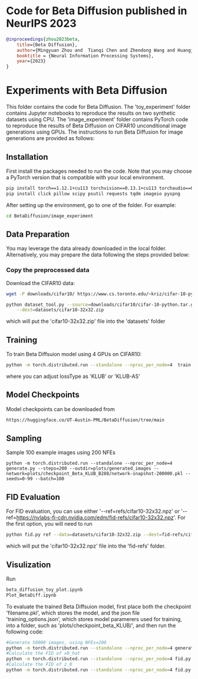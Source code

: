# Code for Beta Diffusion published in NeurIPS 2023

```bibtex
@inproceedings{zhou2023beta,
    title={Beta Diffusion},
    author={Mingyuan Zhou and  Tianqi Chen and Zhendong Wang and Huangjie Zheng},
    booktitle = {Neural Information Processing Systems},
    year={2023}
}
```

# Experiments with Beta Diffusion

This folder contains the code for Beta Diffusion. The 'toy_experiment' folder contains Jupyter notebooks to reproduce the results on two synthetic datasets using CPU. The 'image_experiment' folder contains PyTorch code to reproduce the results of Beta Diffusion on CIFAR10 unconditional image generations using GPUs. The instructions to run Beta Diffusion for image generations are provided as follows:

## Installation

First install the packages needed to run the code. Note that you may choose a PyTorch version that is compatible with your local environment. 

```sh
pip install torch==1.12.1+cu113 torchvision==0.13.1+cu113 torchaudio==0.12.1 --extra-index-url https://download.pytorch.org/whl/cu113
pip install click pillow scipy psutil requests tqdm imageio pyspng
```
After setting up the environment, go to one of the folder. For example:
```sh
cd BetaDiffusion/image_experiment
```

## Data Preparation
You may leverage the data already downloaded in the local folder. Alternatively, you may prepare the data following the steps provided below:


### Copy the preprocessed data
Download the CIFAR10 data:
```sh
wget -P downloads/cifar10/ https://www.cs.toronto.edu/~kriz/cifar-10-python.tar.gz

python dataset_tool.py --source=downloads/cifar10/cifar-10-python.tar.gz \
    --dest=datasets/cifar10-32x32.zip
```
which will put the 'cifar10-32x32.zip' file into the 'datasets' folder 


## Training
To train Beta Diffsuion model using 4 GPUs on CIFAR10:

```bash
python -m torch.distributed.run --standalone --nproc_per_node=4  train.py --outdir=betadiff-train-runs/ --data=datasets/cifar10-32x32.zip --cond=False --arch=ddpmpp --batch=512 --precond=betadiff --lr=2e-4 --Shift=0.60 --Scale=0.39 --sigmoid_start=10 --sigmoid_end=-13 --sigmoid_power=1 --lossType='KLUB' --eta=10000
```
where you can adjust lossType as 'KLUB' or 'KLUB-AS' 

## Model Checkpoints

Model checkpoints can be downloaded from 
```sh
https://huggingface.co/UT-Austin-PML/BetaDiffusion/tree/main
```
## Sampling 
Sample 100 example images using 200 NFEs
```
python -m torch.distributed.run --standalone --nproc_per_node=4 generate.py --steps=200 --outdir=plots/generated_images --network=plots/checkpoint_Beta_KLUB_B288/network-snapshot-200000.pkl --seeds=0-99 --batch=100
```


## FID Evaluation

For FID evaluation, you can use either '--ref=refs/cifar10-32x32.npz' or '--ref=https://nvlabs-fi-cdn.nvidia.com/edm/fid-refs/cifar10-32x32.npz'. For the first option, you will need to run
```sh
python fid.py ref --data=datasets/cifar10-32x32.zip --dest=fid-refs/cifar10-32x32.npz
```
which will put the 'cifar10-32x32.npz' file into the 'fid-refs' folder.

## Visulization

Run 
```sh
beta_diffusion_toy_plot.ipynb
Plot_BetaDiff.ipynb
```

To evaluate the trained Beta Diffsuion model, first place both the checkpoint 'filename.pkl', which stores the model, and the json file 'training_options.json', which stores model paramerers used for training, into a folder, such as 'plots/checkpoint_beta_KLUB/', and then run the following code:

```bash
#Generate 50000 images, using NFEs=200
python -m torch.distributed.run --standalone --nproc_per_node=4 generate.py --steps=200 --outdir=plots/images --network=plots/checkpoint_beta_KLUB/network-snapshot-200000.pkl --seeds=0-49999
#Calculate the FID of x0_hat
python -m torch.distributed.run --standalone --nproc_per_node=4 fid.py calc --images=plots/images --ref=$fid_file
#Calculate the FID of z_0
python -m torch.distributed.run --standalone --nproc_per_node=4 fid.py calc --images=plots/images_1 --ref=$fid_file
```
